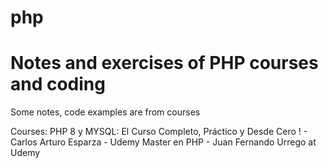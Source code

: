 # php

# Notes and exercises of PHP courses and coding
Some notes, code examples are from courses


Courses: 
PHP 8 y MYSQL: El Curso Completo, Práctico y Desde Cero ! - Carlos Arturo Esparza - Udemy 
Master en PHP - Juan Fernando Urrego at Udemy
